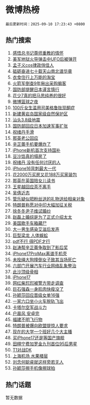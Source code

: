 # 微博热榜

`最后更新时间：2025-09-10 17:23:43 +0800`

## 热门搜索

1. [感悟总书记尊师重教的情怀](https://m.weibo.cn/search?containerid=100103type%3D1%26t%3D10%26q%3D%23%E6%84%9F%E6%82%9F%E6%80%BB%E4%B9%A6%E8%AE%B0%E5%B0%8A%E5%B8%88%E9%87%8D%E6%95%99%E7%9A%84%E6%83%85%E6%80%80%23&stream_entry_id=51&isnewpage=1&extparam=seat%3D1%26pos%3D0%26stream_entry_id%3D51%26c_type%3D51%26filter_type%3Drealtimehot%26cate%3D10103%26q%3D%2523%25E6%2584%259F%25E6%2582%259F%25E6%2580%25BB%25E4%25B9%25A6%25E8%25AE%25B0%25E5%25B0%258A%25E5%25B8%2588%25E9%2587%258D%25E6%2595%2599%25E7%259A%2584%25E6%2583%2585%25E6%2580%2580%2523%26dgr%3D0%26display_time%3D1757496221%26pre_seqid%3D17574962218660194898152)
1. [美军地狱火导弹击中UFO后被弹开](https://m.weibo.cn/search?containerid=100103type%3D1%26t%3D10%26q%3D%23%E7%BE%8E%E5%86%9B%E5%9C%B0%E7%8B%B1%E7%81%AB%E5%AF%BC%E5%BC%B9%E5%87%BB%E4%B8%ADUFO%E5%90%8E%E8%A2%AB%E5%BC%B9%E5%BC%80%23&stream_entry_id=31&isnewpage=1&extparam=seat%3D1%26pos%3D0%26c_type%3D31%26flag%3D1%26lcate%3D5001%26cate%3D5001%26realpos%3D1%26q%3D%2523%25E7%25BE%258E%25E5%2586%259B%25E5%259C%25B0%25E7%258B%25B1%25E7%2581%25AB%25E5%25AF%25BC%25E5%25BC%25B9%25E5%2587%25BB%25E4%25B8%25ADUFO%25E5%2590%258E%25E8%25A2%25AB%25E5%25BC%25B9%25E5%25BC%2580%2523%26stream_entry_id%3D31%26dgr%3D0%26band_rank%3D1%26filter_type%3Drealtimehot%26display_time%3D1757496221%26pre_seqid%3D17574962218660194898152)
1. [孟子义cos律政俏佳人](https://m.weibo.cn/search?containerid=100103type%3D1%26t%3D10%26q%3D%23%E5%AD%9F%E5%AD%90%E4%B9%89cos%E5%BE%8B%E6%94%BF%E4%BF%8F%E4%BD%B3%E4%BA%BA%23&stream_entry_id=31&isnewpage=1&extparam=seat%3D1%26pos%3D1%26c_type%3D31%26flag%3D1%26lcate%3D5001%26cate%3D5001%26realpos%3D2%26q%3D%2523%25E5%25AD%259F%25E5%25AD%2590%25E4%25B9%2589cos%25E5%25BE%258B%25E6%2594%25BF%25E4%25BF%258F%25E4%25BD%25B3%25E4%25BA%25BA%2523%26stream_entry_id%3D31%26dgr%3D0%26band_rank%3D2%26filter_type%3Drealtimehot%26display_time%3D1757496221%26pre_seqid%3D17574962218660194898152)
1. [砥砺奋进七十载天山南北谱华章](https://m.weibo.cn/search?containerid=100103type%3D1%26t%3D10%26q%3D%23%E7%A0%A5%E7%A0%BA%E5%A5%8B%E8%BF%9B%E4%B8%83%E5%8D%81%E8%BD%BD%E5%A4%A9%E5%B1%B1%E5%8D%97%E5%8C%97%E8%B0%B1%E5%8D%8E%E7%AB%A0%23&stream_entry_id=31&isnewpage=1&extparam=seat%3D1%26pos%3D2%26c_type%3D31%26flag%3D1%26lcate%3D5001%26cate%3D5001%26realpos%3D3%26q%3D%2523%25E7%25A0%25A5%25E7%25A0%25BA%25E5%25A5%258B%25E8%25BF%259B%25E4%25B8%2583%25E5%258D%2581%25E8%25BD%25BD%25E5%25A4%25A9%25E5%25B1%25B1%25E5%258D%2597%25E5%258C%2597%25E8%25B0%25B1%25E5%258D%258E%25E7%25AB%25A0%2523%26stream_entry_id%3D31%26dgr%3D0%26band_rank%3D3%26filter_type%3Drealtimehot%26display_time%3D1757496221%26pre_seqid%3D17574962218660194898152)
1. [衣食住行上万能的淘宝](https://m.weibo.cn/search?containerid=100103type%3D1%26t%3D10%26q%3D%23%E8%A1%A3%E9%A3%9F%E4%BD%8F%E8%A1%8C%E4%B8%8A%E4%B8%87%E8%83%BD%E7%9A%84%E6%B7%98%E5%AE%9D%23&stream_entry_id=31&isnewpage=1&extparam=seat%3D1%26pos%3D3%26c_type%3D31%26lcate%3D5001%26cate%3D5001%26q%3D%2523%25E8%25A1%25A3%25E9%25A3%259F%25E4%25BD%258F%25E8%25A1%258C%25E4%25B8%258A%25E4%25B8%2587%25E8%2583%25BD%25E7%259A%2584%25E6%25B7%2598%25E5%25AE%259D%2523%26stream_entry_id%3D31%26dgr%3D0%26adid%3D300521%26filter_type%3Drealtimehot%26topic_ad%3D1%26band_rank%3D4%26is_ad_pos%3D1%26display_time%3D1757496221%26pre_seqid%3D17574962218660194898152)
1. [火箭军倒查9年揪出采购掮客](https://m.weibo.cn/search?containerid=100103type%3D1%26t%3D10%26q%3D%23%E7%81%AB%E7%AE%AD%E5%86%9B%E5%80%92%E6%9F%A59%E5%B9%B4%E6%8F%AA%E5%87%BA%E9%87%87%E8%B4%AD%E6%8E%AE%E5%AE%A2%23&stream_entry_id=31&isnewpage=1&extparam=seat%3D1%26pos%3D4%26c_type%3D31%26flag%3D0%26lcate%3D5001%26cate%3D5001%26realpos%3D4%26q%3D%2523%25E7%2581%25AB%25E7%25AE%25AD%25E5%2586%259B%25E5%2580%2592%25E6%259F%25A59%25E5%25B9%25B4%25E6%258F%25AA%25E5%2587%25BA%25E9%2587%2587%25E8%25B4%25AD%25E6%258E%25AE%25E5%25AE%25A2%2523%26stream_entry_id%3D31%26dgr%3D0%26band_rank%3D4%26filter_type%3Drealtimehot%26display_time%3D1757496221%26pre_seqid%3D17574962218660194898152)
1. [国防部提醒日本谨言慎行](https://m.weibo.cn/search?containerid=100103type%3D1%26t%3D10%26q%3D%23%E5%9B%BD%E9%98%B2%E9%83%A8%E6%8F%90%E9%86%92%E6%97%A5%E6%9C%AC%E8%B0%A8%E8%A8%80%E6%85%8E%E8%A1%8C%23&stream_entry_id=31&isnewpage=1&extparam=seat%3D1%26pos%3D5%26c_type%3D31%26flag%3D1%26lcate%3D5001%26cate%3D5001%26realpos%3D5%26q%3D%2523%25E5%259B%25BD%25E9%2598%25B2%25E9%2583%25A8%25E6%258F%2590%25E9%2586%2592%25E6%2597%25A5%25E6%259C%25AC%25E8%25B0%25A8%25E8%25A8%2580%25E6%2585%258E%25E8%25A1%258C%2523%26stream_entry_id%3D31%26dgr%3D0%26band_rank%3D5%26filter_type%3Drealtimehot%26display_time%3D1757496221%26pre_seqid%3D17574962218660194898152)
1. [花少7真的把马思纯养的很好](https://m.weibo.cn/search?containerid=100103type%3D1%26t%3D10%26q%3D%E8%8A%B1%E5%B0%917%E7%9C%9F%E7%9A%84%E6%8A%8A%E9%A9%AC%E6%80%9D%E7%BA%AF%E5%85%BB%E7%9A%84%E5%BE%88%E5%A5%BD&stream_entry_id=31&isnewpage=1&extparam=seat%3D1%26pos%3D6%26c_type%3D31%26flag%3D0%26lcate%3D5001%26cate%3D5001%26realpos%3D6%26q%3D%25E8%258A%25B1%25E5%25B0%25917%25E7%259C%259F%25E7%259A%2584%25E6%258A%258A%25E9%25A9%25AC%25E6%2580%259D%25E7%25BA%25AF%25E5%2585%25BB%25E7%259A%2584%25E5%25BE%2588%25E5%25A5%25BD%26stream_entry_id%3D31%26dgr%3D0%26band_rank%3D6%26filter_type%3Drealtimehot%26display_time%3D1757496221%26pre_seqid%3D17574962218660194898152)
1. [微博篮球之夜](https://m.weibo.cn/search?containerid=100103type%3D1%26t%3D10%26q%3D%23%E5%BE%AE%E5%8D%9A%E7%AF%AE%E7%90%83%E4%B9%8B%E5%A4%9C%23&stream_entry_id=31&isnewpage=1&extparam=seat%3D1%26pos%3D7%26c_type%3D31%26lcate%3D5001%26cate%3D5001%26q%3D%2523%25E5%25BE%25AE%25E5%258D%259A%25E7%25AF%25AE%25E7%2590%2583%25E4%25B9%258B%25E5%25A4%259C%2523%26stream_entry_id%3D31%26dgr%3D0%26adid%3D300536%26filter_type%3Drealtimehot%26topic_ad%3D1%26band_rank%3D7%26is_ad_pos%3D1%26display_time%3D1757496221%26pre_seqid%3D17574962218660194898152)
1. [100斤女生滥用司美格鲁肽现酮症](https://m.weibo.cn/search?containerid=100103type%3D1%26t%3D10%26q%3D%23100%E6%96%A4%E5%A5%B3%E7%94%9F%E6%BB%A5%E7%94%A8%E5%8F%B8%E7%BE%8E%E6%A0%BC%E9%B2%81%E8%82%BD%E7%8E%B0%E9%85%AE%E7%97%87%23&stream_entry_id=31&isnewpage=1&extparam=seat%3D1%26pos%3D8%26c_type%3D31%26flag%3D1%26lcate%3D5001%26cate%3D5001%26realpos%3D7%26q%3D%2523100%25E6%2596%25A4%25E5%25A5%25B3%25E7%2594%259F%25E6%25BB%25A5%25E7%2594%25A8%25E5%258F%25B8%25E7%25BE%258E%25E6%25A0%25BC%25E9%25B2%2581%25E8%2582%25BD%25E7%258E%25B0%25E9%2585%25AE%25E7%2597%2587%2523%26stream_entry_id%3D31%26dgr%3D0%26band_rank%3D7%26filter_type%3Drealtimehot%26display_time%3D1757496221%26pre_seqid%3D17574962218660194898152)
1. [新建黄岩岛国家级自然保护区](https://m.weibo.cn/search?containerid=100103type%3D1%26t%3D10%26q%3D%23%E6%96%B0%E5%BB%BA%E9%BB%84%E5%B2%A9%E5%B2%9B%E5%9B%BD%E5%AE%B6%E7%BA%A7%E8%87%AA%E7%84%B6%E4%BF%9D%E6%8A%A4%E5%8C%BA%23&stream_entry_id=31&isnewpage=1&extparam=seat%3D1%26pos%3D9%26c_type%3D31%26flag%3D1%26lcate%3D5001%26cate%3D5001%26realpos%3D8%26q%3D%2523%25E6%2596%25B0%25E5%25BB%25BA%25E9%25BB%2584%25E5%25B2%25A9%25E5%25B2%259B%25E5%259B%25BD%25E5%25AE%25B6%25E7%25BA%25A7%25E8%2587%25AA%25E7%2584%25B6%25E4%25BF%259D%25E6%258A%25A4%25E5%258C%25BA%2523%26stream_entry_id%3D31%26dgr%3D0%26band_rank%3D8%26filter_type%3Drealtimehot%26display_time%3D1757496221%26pre_seqid%3D17574962218660194898152)
1. [汕头3.8级地震](https://m.weibo.cn/search?containerid=100103type%3D1%26t%3D10%26q%3D%23%E6%B1%95%E5%A4%B43.8%E7%BA%A7%E5%9C%B0%E9%9C%87%23&stream_entry_id=31&isnewpage=1&extparam=seat%3D1%26pos%3D10%26c_type%3D31%26flag%3D1%26lcate%3D5001%26cate%3D5001%26realpos%3D9%26q%3D%2523%25E6%25B1%2595%25E5%25A4%25B43.8%25E7%25BA%25A7%25E5%259C%25B0%25E9%259C%2587%2523%26stream_entry_id%3D31%26dgr%3D0%26band_rank%3D9%26filter_type%3Drealtimehot%26display_time%3D1757496221%26pre_seqid%3D17574962218660194898152)
1. [国防部回应日本加速军事扩张](https://m.weibo.cn/search?containerid=100103type%3D1%26t%3D10%26q%3D%23%E5%9B%BD%E9%98%B2%E9%83%A8%E5%9B%9E%E5%BA%94%E6%97%A5%E6%9C%AC%E5%8A%A0%E9%80%9F%E5%86%9B%E4%BA%8B%E6%89%A9%E5%BC%A0%23&stream_entry_id=31&isnewpage=1&extparam=seat%3D1%26pos%3D11%26c_type%3D31%26flag%3D0%26lcate%3D5001%26cate%3D5001%26realpos%3D10%26q%3D%2523%25E5%259B%25BD%25E9%2598%25B2%25E9%2583%25A8%25E5%259B%259E%25E5%25BA%2594%25E6%2597%25A5%25E6%259C%25AC%25E5%258A%25A0%25E9%2580%259F%25E5%2586%259B%25E4%25BA%258B%25E6%2589%25A9%25E5%25BC%25A0%2523%26stream_entry_id%3D31%26dgr%3D0%26band_rank%3D10%26filter_type%3Drealtimehot%26display_time%3D1757496221%26pre_seqid%3D17574962218660194898152)
1. [祝绪丹手滑](https://m.weibo.cn/search?containerid=100103type%3D1%26t%3D10%26q%3D%23%E7%A5%9D%E7%BB%AA%E4%B8%B9%E6%89%8B%E6%BB%91%23&stream_entry_id=31&isnewpage=1&extparam=seat%3D1%26pos%3D12%26c_type%3D31%26flag%3D2%26lcate%3D5001%26cate%3D5001%26realpos%3D11%26q%3D%2523%25E7%25A5%259D%25E7%25BB%25AA%25E4%25B8%25B9%25E6%2589%258B%25E6%25BB%2591%2523%26stream_entry_id%3D31%26dgr%3D0%26band_rank%3D11%26filter_type%3Drealtimehot%26display_time%3D1757496221%26pre_seqid%3D17574962218660194898152)
1. [那英老公回应](https://m.weibo.cn/search?containerid=100103type%3D1%26t%3D10%26q%3D%23%E9%82%A3%E8%8B%B1%E8%80%81%E5%85%AC%E5%9B%9E%E5%BA%94%23&stream_entry_id=31&isnewpage=1&extparam=seat%3D1%26pos%3D13%26c_type%3D31%26flag%3D2%26lcate%3D5001%26cate%3D5001%26realpos%3D12%26q%3D%2523%25E9%2582%25A3%25E8%258B%25B1%25E8%2580%2581%25E5%2585%25AC%25E5%259B%259E%25E5%25BA%2594%2523%26stream_entry_id%3D31%26dgr%3D0%26band_rank%3D12%26filter_type%3Drealtimehot%26display_time%3D1757496221%26pre_seqid%3D17574962218660194898152)
1. [辛芷蕾手机要爆炸了](https://m.weibo.cn/search?containerid=100103type%3D1%26t%3D10%26q%3D%23%E8%BE%9B%E8%8A%B7%E8%95%BE%E6%89%8B%E6%9C%BA%E8%A6%81%E7%88%86%E7%82%B8%E4%BA%86%23&stream_entry_id=31&isnewpage=1&extparam=seat%3D1%26pos%3D14%26c_type%3D31%26flag%3D2%26lcate%3D5001%26cate%3D5001%26realpos%3D13%26q%3D%2523%25E8%25BE%259B%25E8%258A%25B7%25E8%2595%25BE%25E6%2589%258B%25E6%259C%25BA%25E8%25A6%2581%25E7%2588%2586%25E7%2582%25B8%25E4%25BA%2586%2523%26stream_entry_id%3D31%26dgr%3D0%26band_rank%3D13%26filter_type%3Drealtimehot%26display_time%3D1757496221%26pre_seqid%3D17574962218660194898152)
1. [iPhone新机首次支持国补](https://m.weibo.cn/search?containerid=100103type%3D1%26t%3D10%26q%3DiPhone%E6%96%B0%E6%9C%BA%E9%A6%96%E6%AC%A1%E6%94%AF%E6%8C%81%E5%9B%BD%E8%A1%A5&stream_entry_id=31&isnewpage=1&extparam=seat%3D1%26pos%3D15%26c_type%3D31%26flag%3D1%26lcate%3D5001%26cate%3D5001%26realpos%3D14%26q%3DiPhone%25E6%2596%25B0%25E6%259C%25BA%25E9%25A6%2596%25E6%25AC%25A1%25E6%2594%25AF%25E6%258C%2581%25E5%259B%25BD%25E8%25A1%25A5%26stream_entry_id%3D31%26dgr%3D0%26band_rank%3D14%26filter_type%3Drealtimehot%26display_time%3D1757496221%26pre_seqid%3D17574962218660194898152)
1. [豆沙馅真的塌房了](https://m.weibo.cn/search?containerid=100103type%3D1%26t%3D10%26q%3D%E8%B1%86%E6%B2%99%E9%A6%85%E7%9C%9F%E7%9A%84%E5%A1%8C%E6%88%BF%E4%BA%86&stream_entry_id=31&isnewpage=1&extparam=seat%3D1%26pos%3D16%26c_type%3D31%26flag%3D2%26lcate%3D5001%26cate%3D5001%26realpos%3D15%26q%3D%25E8%25B1%2586%25E6%25B2%2599%25E9%25A6%2585%25E7%259C%259F%25E7%259A%2584%25E5%25A1%258C%25E6%2588%25BF%25E4%25BA%2586%26stream_entry_id%3D31%26dgr%3D0%26band_rank%3D15%26filter_type%3Drealtimehot%26display_time%3D1757496221%26pre_seqid%3D17574962218660194898152)
1. [祝绪丹 没有任何讨厌的人](https://m.weibo.cn/search?containerid=100103type%3D1%26t%3D10%26q%3D%E7%A5%9D%E7%BB%AA%E4%B8%B9+%E6%B2%A1%E6%9C%89%E4%BB%BB%E4%BD%95%E8%AE%A8%E5%8E%8C%E7%9A%84%E4%BA%BA&stream_entry_id=31&isnewpage=1&extparam=seat%3D1%26pos%3D17%26c_type%3D31%26flag%3D1%26lcate%3D5001%26cate%3D5001%26realpos%3D16%26q%3D%25E7%25A5%259D%25E7%25BB%25AA%25E4%25B8%25B9%2520%25E6%25B2%25A1%25E6%259C%2589%25E4%25BB%25BB%25E4%25BD%2595%25E8%25AE%25A8%25E5%258E%258C%25E7%259A%2584%25E4%25BA%25BA%26stream_entry_id%3D31%26dgr%3D0%26band_rank%3D16%26filter_type%3Drealtimehot%26display_time%3D1757496221%26pre_seqid%3D17574962218660194898152)
1. [iPhone16背刺最大一代](https://m.weibo.cn/search?containerid=100103type%3D1%26t%3D10%26q%3DiPhone16%E8%83%8C%E5%88%BA%E6%9C%80%E5%A4%A7%E4%B8%80%E4%BB%A3&stream_entry_id=31&isnewpage=1&extparam=seat%3D1%26pos%3D18%26c_type%3D31%26flag%3D2%26lcate%3D5001%26cate%3D5001%26realpos%3D17%26q%3DiPhone16%25E8%2583%258C%25E5%2588%25BA%25E6%259C%2580%25E5%25A4%25A7%25E4%25B8%2580%25E4%25BB%25A3%26stream_entry_id%3D31%26dgr%3D0%26band_rank%3D17%26filter_type%3Drealtimehot%26display_time%3D1757496221%26pre_seqid%3D17574962218660194898152)
1. [花2000万买房又花188万买家装包](https://m.weibo.cn/search?containerid=100103type%3D1%26t%3D10%26q%3D%23%E8%8A%B12000%E4%B8%87%E4%B9%B0%E6%88%BF%E5%8F%88%E8%8A%B1188%E4%B8%87%E4%B9%B0%E5%AE%B6%E8%A3%85%E5%8C%85%23&stream_entry_id=31&isnewpage=1&extparam=seat%3D1%26pos%3D19%26c_type%3D31%26flag%3D0%26lcate%3D5001%26cate%3D5001%26realpos%3D18%26q%3D%2523%25E8%258A%25B12000%25E4%25B8%2587%25E4%25B9%25B0%25E6%2588%25BF%25E5%258F%2588%25E8%258A%25B1188%25E4%25B8%2587%25E4%25B9%25B0%25E5%25AE%25B6%25E8%25A3%2585%25E5%258C%2585%2523%26stream_entry_id%3D31%26dgr%3D0%26band_rank%3D18%26filter_type%3Drealtimehot%26display_time%3D1757496221%26pre_seqid%3D17574962218660194898152)
1. [那英在英国陪女儿读书](https://m.weibo.cn/search?containerid=100103type%3D1%26t%3D10%26q%3D%23%E9%82%A3%E8%8B%B1%E5%9C%A8%E8%8B%B1%E5%9B%BD%E9%99%AA%E5%A5%B3%E5%84%BF%E8%AF%BB%E4%B9%A6%23&stream_entry_id=31&isnewpage=1&extparam=seat%3D1%26pos%3D20%26c_type%3D31%26flag%3D2%26lcate%3D5001%26cate%3D5001%26realpos%3D19%26q%3D%2523%25E9%2582%25A3%25E8%258B%25B1%25E5%259C%25A8%25E8%258B%25B1%25E5%259B%25BD%25E9%2599%25AA%25E5%25A5%25B3%25E5%2584%25BF%25E8%25AF%25BB%25E4%25B9%25A6%2523%26stream_entry_id%3D31%26dgr%3D0%26band_rank%3D19%26filter_type%3Drealtimehot%26display_time%3D1757496221%26pre_seqid%3D17574962218660194898152)
1. [王星越回应茶不离手](https://m.weibo.cn/search?containerid=100103type%3D1%26t%3D10%26q%3D%23%E7%8E%8B%E6%98%9F%E8%B6%8A%E5%9B%9E%E5%BA%94%E8%8C%B6%E4%B8%8D%E7%A6%BB%E6%89%8B%23&stream_entry_id=31&isnewpage=1&extparam=seat%3D1%26pos%3D21%26c_type%3D31%26flag%3D1%26lcate%3D5001%26cate%3D5001%26realpos%3D20%26q%3D%2523%25E7%258E%258B%25E6%2598%259F%25E8%25B6%258A%25E5%259B%259E%25E5%25BA%2594%25E8%258C%25B6%25E4%25B8%258D%25E7%25A6%25BB%25E6%2589%258B%2523%26stream_entry_id%3D31%26dgr%3D0%26band_rank%3D20%26filter_type%3Drealtimehot%26display_time%3D1757496221%26pre_seqid%3D17574962218660194898152)
1. [吴倩近态](https://m.weibo.cn/search?containerid=100103type%3D1%26t%3D10%26q%3D%E5%90%B4%E5%80%A9%E8%BF%91%E6%80%81&stream_entry_id=31&isnewpage=1&extparam=seat%3D1%26pos%3D22%26c_type%3D31%26flag%3D1%26lcate%3D5001%26cate%3D5001%26realpos%3D21%26q%3D%25E5%2590%25B4%25E5%2580%25A9%25E8%25BF%2591%25E6%2580%2581%26stream_entry_id%3D31%26dgr%3D0%26band_rank%3D21%26filter_type%3Drealtimehot%26display_time%3D1757496221%26pre_seqid%3D17574962218660194898152)
1. [管乐疑似把粉丝送的礼物送给相亲对象](https://m.weibo.cn/search?containerid=100103type%3D1%26t%3D10%26q%3D%23%E7%AE%A1%E4%B9%90%E7%96%91%E4%BC%BC%E6%8A%8A%E7%B2%89%E4%B8%9D%E9%80%81%E7%9A%84%E7%A4%BC%E7%89%A9%E9%80%81%E7%BB%99%E7%9B%B8%E4%BA%B2%E5%AF%B9%E8%B1%A1%23&stream_entry_id=31&isnewpage=1&extparam=seat%3D1%26pos%3D23%26c_type%3D31%26flag%3D2%26lcate%3D5001%26cate%3D5001%26realpos%3D22%26q%3D%2523%25E7%25AE%25A1%25E4%25B9%2590%25E7%2596%2591%25E4%25BC%25BC%25E6%258A%258A%25E7%25B2%2589%25E4%25B8%259D%25E9%2580%2581%25E7%259A%2584%25E7%25A4%25BC%25E7%2589%25A9%25E9%2580%2581%25E7%25BB%2599%25E7%259B%25B8%25E4%25BA%25B2%25E5%25AF%25B9%25E8%25B1%25A1%2523%26stream_entry_id%3D31%26dgr%3D0%26band_rank%3D22%26filter_type%3Drealtimehot%26display_time%3D1757496221%26pre_seqid%3D17574962218660194898152)
1. [特朗普称愿对中印大幅加征关税](https://m.weibo.cn/search?containerid=100103type%3D1%26t%3D10%26q%3D%23%E7%89%B9%E6%9C%97%E6%99%AE%E7%A7%B0%E6%84%BF%E5%AF%B9%E4%B8%AD%E5%8D%B0%E5%A4%A7%E5%B9%85%E5%8A%A0%E5%BE%81%E5%85%B3%E7%A8%8E%23&stream_entry_id=31&isnewpage=1&extparam=seat%3D1%26pos%3D24%26c_type%3D31%26flag%3D1%26lcate%3D5001%26cate%3D5001%26realpos%3D23%26q%3D%2523%25E7%2589%25B9%25E6%259C%2597%25E6%2599%25AE%25E7%25A7%25B0%25E6%2584%25BF%25E5%25AF%25B9%25E4%25B8%25AD%25E5%258D%25B0%25E5%25A4%25A7%25E5%25B9%2585%25E5%258A%25A0%25E5%25BE%2581%25E5%2585%25B3%25E7%25A8%258E%2523%26stream_entry_id%3D31%26dgr%3D0%26band_rank%3D23%26filter_type%3Drealtimehot%26display_time%3D1757496221%26pre_seqid%3D17574962218660194898152)
1. [徐冬冬尹子维试婚纱](https://m.weibo.cn/search?containerid=100103type%3D1%26t%3D10%26q%3D%E5%BE%90%E5%86%AC%E5%86%AC%E5%B0%B9%E5%AD%90%E7%BB%B4%E8%AF%95%E5%A9%9A%E7%BA%B1&stream_entry_id=31&isnewpage=1&extparam=seat%3D1%26pos%3D25%26c_type%3D31%26flag%3D1%26lcate%3D5001%26cate%3D5001%26realpos%3D24%26q%3D%25E5%25BE%2590%25E5%2586%25AC%25E5%2586%25AC%25E5%25B0%25B9%25E5%25AD%2590%25E7%25BB%25B4%25E8%25AF%2595%25E5%25A9%259A%25E7%25BA%25B1%26stream_entry_id%3D31%26dgr%3D0%26band_rank%3D24%26filter_type%3Drealtimehot%26display_time%3D1757496221%26pre_seqid%3D17574962218660194898152)
1. [赵磊上婚综是为了正式介绍太太](https://m.weibo.cn/search?containerid=100103type%3D1%26t%3D10%26q%3D%E8%B5%B5%E7%A3%8A%E4%B8%8A%E5%A9%9A%E7%BB%BC%E6%98%AF%E4%B8%BA%E4%BA%86%E6%AD%A3%E5%BC%8F%E4%BB%8B%E7%BB%8D%E5%A4%AA%E5%A4%AA&stream_entry_id=31&isnewpage=1&extparam=seat%3D1%26pos%3D26%26c_type%3D31%26flag%3D0%26lcate%3D5001%26cate%3D5001%26realpos%3D25%26q%3D%25E8%25B5%25B5%25E7%25A3%258A%25E4%25B8%258A%25E5%25A9%259A%25E7%25BB%25BC%25E6%2598%25AF%25E4%25B8%25BA%25E4%25BA%2586%25E6%25AD%25A3%25E5%25BC%258F%25E4%25BB%258B%25E7%25BB%258D%25E5%25A4%25AA%25E5%25A4%25AA%26stream_entry_id%3D31%26dgr%3D0%26band_rank%3D25%26filter_type%3Drealtimehot%26display_time%3D1757496221%26pre_seqid%3D17574962218660194898152)
1. [美国歌手车箱藏尸](https://m.weibo.cn/search?containerid=100103type%3D1%26t%3D10%26q%3D%23%E7%BE%8E%E5%9B%BD%E6%AD%8C%E6%89%8B%E8%BD%A6%E7%AE%B1%E8%97%8F%E5%B0%B8%23&stream_entry_id=31&isnewpage=1&extparam=seat%3D1%26pos%3D27%26c_type%3D31%26flag%3D1%26lcate%3D5001%26cate%3D5001%26realpos%3D26%26q%3D%2523%25E7%25BE%258E%25E5%259B%25BD%25E6%25AD%258C%25E6%2589%258B%25E8%25BD%25A6%25E7%25AE%25B1%25E8%2597%258F%25E5%25B0%25B8%2523%26stream_entry_id%3D31%26dgr%3D0%26band_rank%3D26%26filter_type%3Drealtimehot%26display_time%3D1757496221%26pre_seqid%3D17574962218660194898152)
1. [大一男生感染艾滋后发声](https://m.weibo.cn/search?containerid=100103type%3D1%26t%3D10%26q%3D%23%E5%A4%A7%E4%B8%80%E7%94%B7%E7%94%9F%E6%84%9F%E6%9F%93%E8%89%BE%E6%BB%8B%E5%90%8E%E5%8F%91%E5%A3%B0%23&stream_entry_id=31&isnewpage=1&extparam=seat%3D1%26pos%3D28%26c_type%3D31%26flag%3D1%26lcate%3D5001%26cate%3D5001%26realpos%3D27%26q%3D%2523%25E5%25A4%25A7%25E4%25B8%2580%25E7%2594%25B7%25E7%2594%259F%25E6%2584%259F%25E6%259F%2593%25E8%2589%25BE%25E6%25BB%258B%25E5%2590%258E%25E5%258F%2591%25E5%25A3%25B0%2523%26stream_entry_id%3D31%26dgr%3D0%26band_rank%3D27%26filter_type%3Drealtimehot%26display_time%3D1757496221%26pre_seqid%3D17574962218660194898152)
1. [巨型梁龙 人体蜈蚣](https://m.weibo.cn/search?containerid=100103type%3D1%26t%3D10%26q%3D%E5%B7%A8%E5%9E%8B%E6%A2%81%E9%BE%99+%E4%BA%BA%E4%BD%93%E8%9C%88%E8%9A%A3&stream_entry_id=31&isnewpage=1&extparam=seat%3D1%26pos%3D29%26c_type%3D31%26flag%3D1%26lcate%3D5001%26cate%3D5001%26realpos%3D28%26q%3D%25E5%25B7%25A8%25E5%259E%258B%25E6%25A2%2581%25E9%25BE%2599%2520%25E4%25BA%25BA%25E4%25BD%2593%25E8%259C%2588%25E8%259A%25A3%26stream_entry_id%3D31%26dgr%3D0%26band_rank%3D28%26filter_type%3Drealtimehot%26display_time%3D1757496221%26pre_seqid%3D17574962218660194898152)
1. [pdf不行 得PDF才行](https://m.weibo.cn/search?containerid=100103type%3D1%26t%3D10%26q%3Dpdf%E4%B8%8D%E8%A1%8C+%E5%BE%97PDF%E6%89%8D%E8%A1%8C&stream_entry_id=31&isnewpage=1&extparam=seat%3D1%26pos%3D30%26c_type%3D31%26flag%3D0%26lcate%3D5001%26cate%3D5001%26realpos%3D29%26q%3Dpdf%25E4%25B8%258D%25E8%25A1%258C%2520%25E5%25BE%2597PDF%25E6%2589%258D%25E8%25A1%258C%26stream_entry_id%3D31%26dgr%3D0%26band_rank%3D29%26filter_type%3Drealtimehot%26display_time%3D1757496221%26pre_seqid%3D17574962218660194898152)
1. [赵涛帮辛芷蕾争取到了影后奖](https://m.weibo.cn/search?containerid=100103type%3D1%26t%3D10%26q%3D%E8%B5%B5%E6%B6%9B%E5%B8%AE%E8%BE%9B%E8%8A%B7%E8%95%BE%E4%BA%89%E5%8F%96%E5%88%B0%E4%BA%86%E5%BD%B1%E5%90%8E%E5%A5%96&stream_entry_id=31&isnewpage=1&extparam=seat%3D1%26pos%3D31%26c_type%3D31%26flag%3D1%26lcate%3D5001%26cate%3D5001%26realpos%3D30%26q%3D%25E8%25B5%25B5%25E6%25B6%259B%25E5%25B8%25AE%25E8%25BE%259B%25E8%258A%25B7%25E8%2595%25BE%25E4%25BA%2589%25E5%258F%2596%25E5%2588%25B0%25E4%25BA%2586%25E5%25BD%25B1%25E5%2590%258E%25E5%25A5%2596%26stream_entry_id%3D31%26dgr%3D0%26band_rank%3D30%26filter_type%3Drealtimehot%26display_time%3D1757496221%26pre_seqid%3D17574962218660194898152)
1. [iPhone17ProMax离谱手机壳](https://m.weibo.cn/search?containerid=100103type%3D1%26t%3D10%26q%3D%23iPhone17ProMax%E7%A6%BB%E8%B0%B1%E6%89%8B%E6%9C%BA%E5%A3%B3%23&stream_entry_id=31&isnewpage=1&extparam=seat%3D1%26pos%3D32%26c_type%3D31%26flag%3D0%26lcate%3D5001%26cate%3D5001%26realpos%3D31%26q%3D%2523iPhone17ProMax%25E7%25A6%25BB%25E8%25B0%25B1%25E6%2589%258B%25E6%259C%25BA%25E5%25A3%25B3%2523%26stream_entry_id%3D31%26dgr%3D0%26band_rank%3D31%26filter_type%3Drealtimehot%26display_time%3D1757496221%26pre_seqid%3D17574962218660194898152)
1. [未拴绳大狗撞倒女子致其当场死亡](https://m.weibo.cn/search?containerid=100103type%3D1%26t%3D10%26q%3D%23%E6%9C%AA%E6%8B%B4%E7%BB%B3%E5%A4%A7%E7%8B%97%E6%92%9E%E5%80%92%E5%A5%B3%E5%AD%90%E8%87%B4%E5%85%B6%E5%BD%93%E5%9C%BA%E6%AD%BB%E4%BA%A1%23&stream_entry_id=31&isnewpage=1&extparam=seat%3D1%26pos%3D33%26c_type%3D31%26flag%3D1%26lcate%3D5001%26cate%3D5001%26realpos%3D32%26q%3D%2523%25E6%259C%25AA%25E6%258B%25B4%25E7%25BB%25B3%25E5%25A4%25A7%25E7%258B%2597%25E6%2592%259E%25E5%2580%2592%25E5%25A5%25B3%25E5%25AD%2590%25E8%2587%25B4%25E5%2585%25B6%25E5%25BD%2593%25E5%259C%25BA%25E6%25AD%25BB%25E4%25BA%25A1%2523%26stream_entry_id%3D31%26dgr%3D0%26band_rank%3D32%26filter_type%3Drealtimehot%26display_time%3D1757496221%26pre_seqid%3D17574962218660194898152)
1. [六部门开展汽车行业网络乱象整治](https://m.weibo.cn/search?containerid=100103type%3D1%26t%3D10%26q%3D%23%E5%85%AD%E9%83%A8%E9%97%A8%E5%BC%80%E5%B1%95%E6%B1%BD%E8%BD%A6%E8%A1%8C%E4%B8%9A%E7%BD%91%E7%BB%9C%E4%B9%B1%E8%B1%A1%E6%95%B4%E6%B2%BB%23&stream_entry_id=31&isnewpage=1&extparam=seat%3D1%26pos%3D34%26c_type%3D31%26flag%3D1%26lcate%3D5001%26cate%3D5001%26realpos%3D33%26q%3D%2523%25E5%2585%25AD%25E9%2583%25A8%25E9%2597%25A8%25E5%25BC%2580%25E5%25B1%2595%25E6%25B1%25BD%25E8%25BD%25A6%25E8%25A1%258C%25E4%25B8%259A%25E7%25BD%2591%25E7%25BB%259C%25E4%25B9%25B1%25E8%25B1%25A1%25E6%2595%25B4%25E6%25B2%25BB%2523%26stream_entry_id%3D31%26dgr%3D0%26band_rank%3D33%26filter_type%3Drealtimehot%26display_time%3D1757496221%26pre_seqid%3D17574962218660194898152)
1. [此沙顶级骨相](https://m.weibo.cn/search?containerid=100103type%3D1%26t%3D10%26q%3D%E6%AD%A4%E6%B2%99%E9%A1%B6%E7%BA%A7%E9%AA%A8%E7%9B%B8&stream_entry_id=31&isnewpage=1&extparam=seat%3D1%26pos%3D35%26c_type%3D31%26flag%3D1%26lcate%3D5001%26cate%3D5001%26realpos%3D34%26q%3D%25E6%25AD%25A4%25E6%25B2%2599%25E9%25A1%25B6%25E7%25BA%25A7%25E9%25AA%25A8%25E7%259B%25B8%26stream_entry_id%3D31%26dgr%3D0%26band_rank%3D34%26filter_type%3Drealtimehot%26display_time%3D1757496221%26pre_seqid%3D17574962218660194898152)
1. [iPhone17](https://m.weibo.cn/search?containerid=100103type%3D1%26t%3D10%26q%3D%23iPhone17%23&stream_entry_id=31&isnewpage=1&extparam=seat%3D1%26pos%3D36%26c_type%3D31%26flag%3D0%26lcate%3D5001%26cate%3D5001%26realpos%3D35%26q%3D%2523iPhone17%2523%26stream_entry_id%3D31%26dgr%3D0%26band_rank%3D35%26filter_type%3Drealtimehot%26display_time%3D1757496221%26pre_seqid%3D17574962218660194898152)
1. [网红柴怼怼被警方带走调查](https://m.weibo.cn/search?containerid=100103type%3D1%26t%3D10%26q%3D%23%E7%BD%91%E7%BA%A2%E6%9F%B4%E6%80%BC%E6%80%BC%E8%A2%AB%E8%AD%A6%E6%96%B9%E5%B8%A6%E8%B5%B0%E8%B0%83%E6%9F%A5%23&stream_entry_id=31&isnewpage=1&extparam=seat%3D1%26pos%3D37%26c_type%3D31%26flag%3D0%26lcate%3D5001%26cate%3D5001%26realpos%3D36%26q%3D%2523%25E7%25BD%2591%25E7%25BA%25A2%25E6%259F%25B4%25E6%2580%25BC%25E6%2580%25BC%25E8%25A2%25AB%25E8%25AD%25A6%25E6%2596%25B9%25E5%25B8%25A6%25E8%25B5%25B0%25E8%25B0%2583%25E6%259F%25A5%2523%26stream_entry_id%3D31%26dgr%3D0%26band_rank%3D36%26filter_type%3Drealtimehot%26display_time%3D1757496221%26pre_seqid%3D17574962218660194898152)
1. [巨石强森一身肌肉快瘦没了](https://m.weibo.cn/search?containerid=100103type%3D1%26t%3D10%26q%3D%23%E5%B7%A8%E7%9F%B3%E5%BC%BA%E6%A3%AE%E4%B8%80%E8%BA%AB%E8%82%8C%E8%82%89%E5%BF%AB%E7%98%A6%E6%B2%A1%E4%BA%86%23&stream_entry_id=31&isnewpage=1&extparam=seat%3D1%26pos%3D38%26c_type%3D31%26flag%3D1%26lcate%3D5001%26cate%3D5001%26realpos%3D37%26q%3D%2523%25E5%25B7%25A8%25E7%259F%25B3%25E5%25BC%25BA%25E6%25A3%25AE%25E4%25B8%2580%25E8%25BA%25AB%25E8%2582%258C%25E8%2582%2589%25E5%25BF%25AB%25E7%2598%25A6%25E6%25B2%25A1%25E4%25BA%2586%2523%26stream_entry_id%3D31%26dgr%3D0%26band_rank%3D37%26filter_type%3Drealtimehot%26display_time%3D1757496221%26pre_seqid%3D17574962218660194898152)
1. [孙颖莎回应晋级女单16强](https://m.weibo.cn/search?containerid=100103type%3D1%26t%3D10%26q%3D%23%E5%AD%99%E9%A2%96%E8%8E%8E%E5%9B%9E%E5%BA%94%E6%99%8B%E7%BA%A7%E5%A5%B3%E5%8D%9516%E5%BC%BA%23&stream_entry_id=31&isnewpage=1&extparam=seat%3D1%26pos%3D39%26c_type%3D31%26flag%3D1%26lcate%3D5001%26cate%3D5001%26realpos%3D38%26q%3D%2523%25E5%25AD%2599%25E9%25A2%2596%25E8%258E%258E%25E5%259B%259E%25E5%25BA%2594%25E6%2599%258B%25E7%25BA%25A7%25E5%25A5%25B3%25E5%258D%259516%25E5%25BC%25BA%2523%26stream_entry_id%3D31%26dgr%3D0%26band_rank%3D38%26filter_type%3Drealtimehot%26display_time%3D1757496221%26pre_seqid%3D17574962218660194898152)
1. [一家六口坐小火车脱轨飞出](https://m.weibo.cn/search?containerid=100103type%3D1%26t%3D10%26q%3D%23%E4%B8%80%E5%AE%B6%E5%85%AD%E5%8F%A3%E5%9D%90%E5%B0%8F%E7%81%AB%E8%BD%A6%E8%84%B1%E8%BD%A8%E9%A3%9E%E5%87%BA%23&stream_entry_id=31&isnewpage=1&extparam=seat%3D1%26pos%3D40%26c_type%3D31%26flag%3D1%26lcate%3D5001%26cate%3D5001%26realpos%3D39%26q%3D%2523%25E4%25B8%2580%25E5%25AE%25B6%25E5%2585%25AD%25E5%258F%25A3%25E5%259D%2590%25E5%25B0%258F%25E7%2581%25AB%25E8%25BD%25A6%25E8%2584%25B1%25E8%25BD%25A8%25E9%25A3%259E%25E5%2587%25BA%2523%26stream_entry_id%3D31%26dgr%3D0%26band_rank%3D39%26filter_type%3Drealtimehot%26display_time%3D1757496221%26pre_seqid%3D17574962218660194898152)
1. [卡塔尔空军战斗力](https://m.weibo.cn/search?containerid=100103type%3D1%26t%3D10%26q%3D%E5%8D%A1%E5%A1%94%E5%B0%94%E7%A9%BA%E5%86%9B%E6%88%98%E6%96%97%E5%8A%9B&stream_entry_id=31&isnewpage=1&extparam=seat%3D1%26pos%3D41%26c_type%3D31%26flag%3D1%26lcate%3D5001%26cate%3D5001%26realpos%3D40%26q%3D%25E5%258D%25A1%25E5%25A1%2594%25E5%25B0%2594%25E7%25A9%25BA%25E5%2586%259B%25E6%2588%2598%25E6%2596%2597%25E5%258A%259B%26stream_entry_id%3D31%26dgr%3D0%26band_rank%3D40%26filter_type%3Drealtimehot%26display_time%3D1757496221%26pre_seqid%3D17574962218660194898152)
1. [户晨风 安卓完](https://m.weibo.cn/search?containerid=100103type%3D1%26t%3D10%26q%3D%E6%88%B7%E6%99%A8%E9%A3%8E+%E5%AE%89%E5%8D%93%E5%AE%8C&stream_entry_id=31&isnewpage=1&extparam=seat%3D1%26pos%3D42%26c_type%3D31%26flag%3D1%26lcate%3D5001%26cate%3D5001%26realpos%3D41%26q%3D%25E6%2588%25B7%25E6%2599%25A8%25E9%25A3%258E%2520%25E5%25AE%2589%25E5%258D%2593%25E5%25AE%258C%26stream_entry_id%3D31%26dgr%3D0%26band_rank%3D41%26filter_type%3Drealtimehot%26display_time%3D1757496221%26pre_seqid%3D17574962218660194898152)
1. [福建不明飞行物](https://m.weibo.cn/search?containerid=100103type%3D1%26t%3D10%26q%3D%23%E7%A6%8F%E5%BB%BA%E4%B8%8D%E6%98%8E%E9%A3%9E%E8%A1%8C%E7%89%A9%23&stream_entry_id=31&isnewpage=1&extparam=seat%3D1%26pos%3D43%26c_type%3D31%26flag%3D1%26lcate%3D5001%26cate%3D5001%26realpos%3D42%26q%3D%2523%25E7%25A6%258F%25E5%25BB%25BA%25E4%25B8%258D%25E6%2598%258E%25E9%25A3%259E%25E8%25A1%258C%25E7%2589%25A9%2523%26stream_entry_id%3D31%26dgr%3D0%26band_rank%3D42%26filter_type%3Drealtimehot%26display_time%3D1757496221%26pre_seqid%3D17574962218660194898152)
1. [特朗普被爆向欧盟提惊人要求](https://m.weibo.cn/search?containerid=100103type%3D1%26t%3D10%26q%3D%23%E7%89%B9%E6%9C%97%E6%99%AE%E8%A2%AB%E7%88%86%E5%90%91%E6%AC%A7%E7%9B%9F%E6%8F%90%E6%83%8A%E4%BA%BA%E8%A6%81%E6%B1%82%23&stream_entry_id=31&isnewpage=1&extparam=seat%3D1%26pos%3D44%26c_type%3D31%26flag%3D1%26lcate%3D5001%26cate%3D5001%26realpos%3D43%26q%3D%2523%25E7%2589%25B9%25E6%259C%2597%25E6%2599%25AE%25E8%25A2%25AB%25E7%2588%2586%25E5%2590%2591%25E6%25AC%25A7%25E7%259B%259F%25E6%258F%2590%25E6%2583%258A%25E4%25BA%25BA%25E8%25A6%2581%25E6%25B1%2582%2523%26stream_entry_id%3D31%26dgr%3D0%26band_rank%3D43%26filter_type%3Drealtimehot%26display_time%3D1757496221%26pre_seqid%3D17574962218660194898152)
1. [现在的大学一个班好几个大主播](https://m.weibo.cn/search?containerid=100103type%3D1%26t%3D10%26q%3D%23%E7%8E%B0%E5%9C%A8%E7%9A%84%E5%A4%A7%E5%AD%A6%E4%B8%80%E4%B8%AA%E7%8F%AD%E5%A5%BD%E5%87%A0%E4%B8%AA%E5%A4%A7%E4%B8%BB%E6%92%AD%23&stream_entry_id=31&isnewpage=1&extparam=seat%3D1%26pos%3D45%26c_type%3D31%26flag%3D1%26lcate%3D5001%26cate%3D5001%26realpos%3D44%26q%3D%2523%25E7%258E%25B0%25E5%259C%25A8%25E7%259A%2584%25E5%25A4%25A7%25E5%25AD%25A6%25E4%25B8%2580%25E4%25B8%25AA%25E7%258F%25AD%25E5%25A5%25BD%25E5%2587%25A0%25E4%25B8%25AA%25E5%25A4%25A7%25E4%25B8%25BB%25E6%2592%25AD%2523%26stream_entry_id%3D31%26dgr%3D0%26band_rank%3D44%26filter_type%3Drealtimehot%26display_time%3D1757496221%26pre_seqid%3D17574962218660194898152)
1. [买iPhone17还是等国产旗舰](https://m.weibo.cn/search?containerid=100103type%3D1%26t%3D10%26q%3D%23%E4%B9%B0iPhone17%E8%BF%98%E6%98%AF%E7%AD%89%E5%9B%BD%E4%BA%A7%E6%97%97%E8%88%B0%23&stream_entry_id=31&isnewpage=1&extparam=seat%3D1%26pos%3D46%26c_type%3D31%26flag%3D1%26lcate%3D5001%26cate%3D5001%26realpos%3D45%26q%3D%2523%25E4%25B9%25B0iPhone17%25E8%25BF%2598%25E6%2598%25AF%25E7%25AD%2589%25E5%259B%25BD%25E4%25BA%25A7%25E6%2597%2597%25E8%2588%25B0%2523%26stream_entry_id%3D31%26dgr%3D0%26band_rank%3D45%26filter_type%3Drealtimehot%26display_time%3D1757496221%26pre_seqid%3D17574962218660194898152)
1. [田栩宁费加罗金九刊首位95后男星](https://m.weibo.cn/search?containerid=100103type%3D1%26t%3D10%26q%3D%23%E7%94%B0%E6%A0%A9%E5%AE%81%E8%B4%B9%E5%8A%A0%E7%BD%97%E9%87%91%E4%B9%9D%E5%88%8A%E9%A6%96%E4%BD%8D95%E5%90%8E%E7%94%B7%E6%98%9F%23&stream_entry_id=31&isnewpage=1&extparam=seat%3D1%26pos%3D47%26c_type%3D31%26flag%3D1%26lcate%3D5001%26cate%3D5001%26realpos%3D46%26q%3D%2523%25E7%2594%25B0%25E6%25A0%25A9%25E5%25AE%2581%25E8%25B4%25B9%25E5%258A%25A0%25E7%25BD%2597%25E9%2587%2591%25E4%25B9%259D%25E5%2588%258A%25E9%25A6%2596%25E4%25BD%258D95%25E5%2590%258E%25E7%2594%25B7%25E6%2598%259F%2523%26stream_entry_id%3D31%26dgr%3D0%26band_rank%3D46%26filter_type%3Drealtimehot%26display_time%3D1757496221%26pre_seqid%3D17574962218660194898152)
1. [T1对战DK](https://m.weibo.cn/search?containerid=100103type%3D1%26t%3D10%26q%3D%23T1%E5%AF%B9%E6%88%98DK%23&stream_entry_id=31&isnewpage=1&extparam=seat%3D1%26pos%3D48%26c_type%3D31%26flag%3D1%26lcate%3D5001%26cate%3D5001%26realpos%3D47%26q%3D%2523T1%25E5%25AF%25B9%25E6%2588%2598DK%2523%26stream_entry_id%3D31%26dgr%3D0%26band_rank%3D47%26filter_type%3Drealtimehot%26display_time%3D1757496221%26pre_seqid%3D17574962218660194898152)
1. [上海机场 水果楼层](https://m.weibo.cn/search?containerid=100103type%3D1%26t%3D10%26q%3D%E4%B8%8A%E6%B5%B7%E6%9C%BA%E5%9C%BA+%E6%B0%B4%E6%9E%9C%E6%A5%BC%E5%B1%82&stream_entry_id=31&isnewpage=1&extparam=seat%3D1%26pos%3D49%26c_type%3D31%26flag%3D1%26lcate%3D5001%26cate%3D5001%26realpos%3D48%26q%3D%25E4%25B8%258A%25E6%25B5%25B7%25E6%259C%25BA%25E5%259C%25BA%2520%25E6%25B0%25B4%25E6%259E%259C%25E6%25A5%25BC%25E5%25B1%2582%26stream_entry_id%3D31%26dgr%3D0%26band_rank%3D48%26filter_type%3Drealtimehot%26display_time%3D1757496221%26pre_seqid%3D17574962218660194898152)
1. [刘念何聪睿就这样旁若无人](https://m.weibo.cn/search?containerid=100103type%3D1%26t%3D10%26q%3D%E5%88%98%E5%BF%B5%E4%BD%95%E8%81%AA%E7%9D%BF%E5%B0%B1%E8%BF%99%E6%A0%B7%E6%97%81%E8%8B%A5%E6%97%A0%E4%BA%BA&stream_entry_id=31&isnewpage=1&extparam=seat%3D1%26pos%3D50%26c_type%3D31%26flag%3D1%26lcate%3D5001%26cate%3D5001%26realpos%3D49%26q%3D%25E5%2588%2598%25E5%25BF%25B5%25E4%25BD%2595%25E8%2581%25AA%25E7%259D%25BF%25E5%25B0%25B1%25E8%25BF%2599%25E6%25A0%25B7%25E6%2597%2581%25E8%258B%25A5%25E6%2597%25A0%25E4%25BA%25BA%26stream_entry_id%3D31%26dgr%3D0%26band_rank%3D49%26filter_type%3Drealtimehot%26display_time%3D1757496221%26pre_seqid%3D17574962218660194898152)
1. [孙颖莎擦手机像擦球拍](https://m.weibo.cn/search?containerid=100103type%3D1%26t%3D10%26q%3D%E5%AD%99%E9%A2%96%E8%8E%8E%E6%93%A6%E6%89%8B%E6%9C%BA%E5%83%8F%E6%93%A6%E7%90%83%E6%8B%8D&stream_entry_id=31&isnewpage=1&extparam=seat%3D1%26pos%3D51%26c_type%3D31%26flag%3D1%26lcate%3D5001%26cate%3D5001%26realpos%3D50%26q%3D%25E5%25AD%2599%25E9%25A2%2596%25E8%258E%258E%25E6%2593%25A6%25E6%2589%258B%25E6%259C%25BA%25E5%2583%258F%25E6%2593%25A6%25E7%2590%2583%25E6%258B%258D%26stream_entry_id%3D31%26dgr%3D0%26band_rank%3D50%26filter_type%3Drealtimehot%26display_time%3D1757496221%26pre_seqid%3D17574962218660194898152)

## 热门话题

暂无数据
